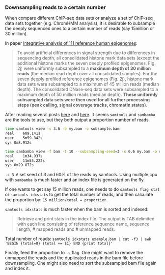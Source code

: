 ### Downsampling reads to a certain number

When compare different ChIP-seq data sets or analyze a set of ChIP-seq data sets together (e.g. ChromHMM analysis), it is desirable 
to subsample the deeply sequenced ones to a certain number of reads (say 15million or 30 million).

In paper [Integrative analysis of 111 reference human epigenomes](http://www.nature.com/nature/journal/v518/n7539/full/nature14248.html):

>To avoid artificial differences in signal strength due to differences in sequencing
depth, all consolidated histone mark data sets (except the additional histone marks
the seven deeply profiled epigenomes, Fig. 2j) were uniformly subsampled to a
**maximum depth of 30 million reads** (the median read depth over all consolidated
samples). For the seven deeply profiled reference epigenomes (Fig. 2j), histone mark
data sets were subsampled to a maximum of 45 million reads (median depth). The
consolidated DNase-seq data sets were subsampled to a maximum depth of 50
million reads (median depth). **These uniformly subsampled data sets were then used
for all further processing steps (peak calling, signal coverage tracks, chromatin states)**.

After reading several posts [here](https://www.biostars.org/p/76791/) and [here](https://groups.google.com/forum/#!topic/bedtools-discuss/gf0KeAJN2Cw).
It seems `samtools` and `sambamba` are the tools to use, but they both output a proportion number of reads. 

```bash
time samtools view -s 3.6 -b my.bam -o subsample.bam
real	6m9.141s
user	5m59.842s
sys	0m8.912s

time sambamba view -f bam -t 10 --subsampling-seed=3 -s 0.6 my.bam -o subsample.bam
real	1m34.937s
user	11m55.222s
sys	0m29.872s
```
`-s 3.6` set seed of 3 and 60% of the reads by samtools.
Using multiple cpu with `sambamba` is much faster and an index file is generated on the fly.

If one wants to get say 15 million reads, one needs to do `samtools flag stat` or `samtools idxstats` to get the total number of reads,
and then calculate the proportion by:  `15 million/total = proportion`. 

`samtools idxstats` is much faster when the bam is sorted and indexed:
>Retrieve and print stats in the index file. The output is TAB delimited with each line consisting of reference sequence name, sequence length, # mapped reads and # unmapped reads.

Total number of reads: `samtools idxstats example.bam | cut -f3 | awk 'BEGIN {total=0} {total += $1} END {print total}'`

Finally, feed the proportion to `-s` flag. One might want to remove the unmapped the reads and the duplicated reads in the bam file before downsampling. One might also need to sort the subsampled bam file again and index it.
